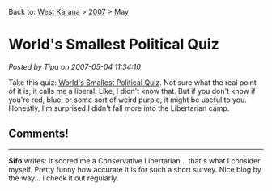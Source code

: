 Back to: [West Karana](/posts/westkarana.md) > [2007](/posts/2007/westkarana.md) > [May](./westkarana.md)
# World's Smallest Political Quiz

*Posted by Tipa on 2007-05-04 11:34:10*

Take this quiz: [World's Smallest Political Quiz](http://tinyurl.com/wqo2). Not sure what the real point of it is; it calls me a liberal. Like, I didn't know that. But if you don't know if you're red, blue, or some sort of weird purple, it might be useful to you. Honestly, I'm surprised I didn't fall more into the Libertarian camp.
## Comments!

---

**Sifo** writes: It scored me a Conservative Libertarian... that's what I consider myself. Pretty funny how accurate it is for such a short survey. Nice blog by the way... i check it out regularly.

